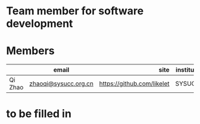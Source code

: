 # Team member for software development 


# Members   

|          	|         email         	|                       site 	| institute 	|
|----------	|:---------------------:	|---------------------------:	|-----------	|
| Qi Zhao  	| zhaoqi@sysucc.org.cn  	| https://github.com/likelet 	| SYSUCC    	|

# to be filled in 
